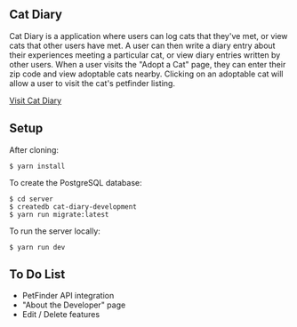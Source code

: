 ## Cat Diary



Cat Diary is a application where users can log cats that they've met, or view cats that other users have met. A user can then write a diary entry about their experiences meeting a particular cat, or view diary entries written by other users. When a user visits the "Adopt a Cat" page, they can enter their zip code and view adoptable cats nearby. Clicking on an adoptable cat will allow a user to visit the cat's petfinder listing.

[Visit Cat Diary](https://your-cat-diary.herokuapp.com/)

## Setup

After cloning:

```
$ yarn install
```
To create the PostgreSQL database:
```
$ cd server
$ createdb cat-diary-development
$ yarn run migrate:latest
```
To run the server locally:
```
$ yarn run dev
```

## To Do List

- PetFinder API integration 
- "About the Developer" page
- Edit / Delete features
